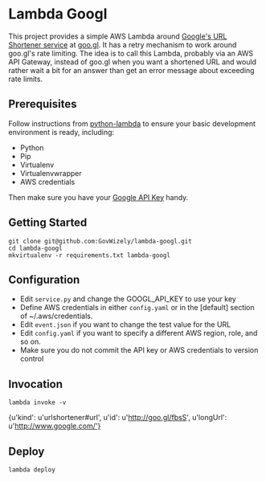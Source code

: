 # Lambda Googl

This project provides a simple AWS Lambda around [Google's URL Shortener service](https://developers.google.com/url-shortener/) 
at [goo.gl](goo.gl). It has a retry mechanism to 
work around goo.gl's rate limiting. The idea is to call this Lambda, probably via an AWS API Gateway, instead of goo.gl when you want a
shortened URL and would rather wait a bit for an answer than get an error message about exceeding rate limits.

## Prerequisites

Follow instructions from [python-lambda](https://github.com/nficano/python-lambda) to ensure your basic development environment is ready,
including:

* Python
* Pip
* Virtualenv
* Virtualenvwrapper
* AWS credentials

Then make sure you have your [Google API Key](https://developers.google.com/url-shortener/v1/getting_started#APIKey) handy.

## Getting Started

	git clone git@github.com:GovWizely/lambda-googl.git
	cd lambda-googl
	mkvirtualenv -r requirements.txt lambda-googl

## Configuration

* Edit `service.py` and change the GOOGL_API_KEY to use your key
* Define AWS credentials in either `config.yaml` or in the [default] section of ~/.aws/credentials.
* Edit `event.json` if you want to change the test value for the URL
* Edit `config.yaml` if you want to specify a different AWS region, role, and so on.
* Make sure you do not commit the API key or AWS credentials to version control

## Invocation

	lambda invoke -v

{u'kind': u'urlshortener#url', u'id': u'http://goo.gl/fbsS', u'longUrl': u'http://www.google.com/'}
 
## Deploy

	lambda deploy
